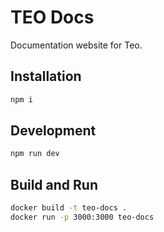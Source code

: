 TEO Docs
========

Documentation website for Teo.

## Installation

```sh
npm i
```

## Development

```sh
npm run dev
```

## Build and Run

```sh
docker build -t teo-docs .
docker run -p 3000:3000 teo-docs
```